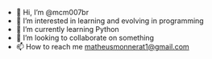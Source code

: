 - 👋 Hi, I’m @mcm007br
- 👀 I’m interested in learning and evolving in programming
- 🌱 I’m currently learning Python
- 💞️ I’m looking to collaborate on something
- 📫 How to reach me matheusmonnerat1@gmail.com

<!---
mcm007br/mcm007br is a ✨ special ✨ repository because its `README.md` (this file) appears on your GitHub profile.
You can click the Preview link to take a look at your changes.
--->
